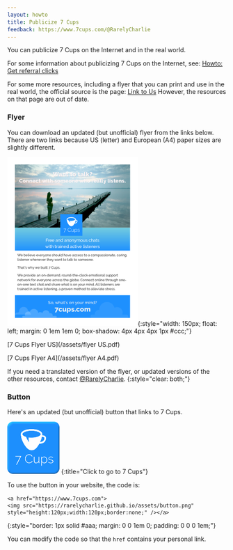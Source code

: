 ```yaml
---
layout: howto
title: Publicize 7 Cups
feedback: https://www.7cups.com/@RarelyCharlie
---
```

You can publicize 7 Cups on the Internet and in the real world.

For some information about publicizing 7 Cups on the Internet, see: [Howto: Get referral clicks](https://rarelycharlie.github.io/howto/referral-clicks)

For some more resources, including a flyer that you can print and use in the real world, the official source is the page: [Link to Us](https://www.7cups.com/about/linktous.php) However, the resources on that page are out of date.

### Flyer

You can download an updated (but unofficial) flyer from the links below. There are two links because US (letter) and European (A4) paper sizes are slightly different.

![flyer thumbnail](/assets/flyer.png){:style="width: 150px; float: left; margin: 0 1em 1em 0; box-shadow: 4px 4px 4px 1px #ccc;"}

[7 Cups Flyer US](/assets/flyer US.pdf)

[7 Cups Flyer A4](/assets/flyer A4.pdf)

If you need a translated version of the flyer, or updated versions of the other resources, contact [@RarelyCharlie](https://www.7cups.com/@RarelyCharlie).
{:style="clear: both;"}

### Button

Here's an updated (but unofficial) button that links to 7 Cups.

[![button](/assets/button.png)](https://www.7cups.com)
{:title="Click to go to 7 Cups"}

To use the button in your website, the code is:

~~~
<a href="https://www.7cups.com">
<img src="https://rarelycharlie.github.io/assets/button.png"
style="height:120px;width:120px;border:none;" /></a>
~~~
{:style="border: 1px solid #aaa; margin: 0 0 1em 0; padding: 0 0 0 1em;"}

You can modify the code so that the `href` contains your personal link.
